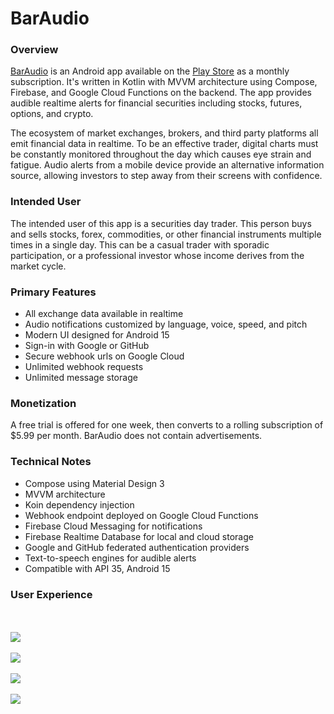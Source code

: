 # BarAudio

### Overview

[BarAudio](https://baraud.io/) is an Android app available on the [Play Store](https://play.google.com/store/apps/details?id=com.sommerengineering.baraudio) as a monthly subscription. It's written in Kotlin with MVVM architecture using Compose, Firebase, and Google Cloud Functions on the backend. The app provides audible realtime alerts for financial securities including stocks, futures, options, and crypto.

The ecosystem of market exchanges, brokers, and third party platforms all emit financial data in realtime. To be an effective trader, digital charts must be constantly monitored throughout the day which causes eye strain and fatigue. Audio alerts from a mobile device provide an alternative information source, allowing investors to step away from their screens with confidence.

### Intended User

The intended user of this app is a securities day trader. This person buys and sells stocks, forex, commodities, or other financial instruments multiple times in a single day. This can be a casual trader with sporadic participation, or a professional investor whose income derives from the market cycle.

### Primary Features

- All exchange data available in realtime
- Audio notifications customized by language, voice, speed, and pitch
- Modern UI designed for Android 15
- Sign-in with Google or GitHub
- Secure webhook urls on Google Cloud
- Unlimited webhook requests
- Unlimited message storage

### Monetization

A free trial is offered for one week, then converts to a rolling subscription of $5.99 per month. BarAudio does not contain advertisements.

### Technical Notes

- Compose using Material Design 3
- MVVM architecture
- Koin dependency injection
- Webhook endpoint deployed on Google Cloud Functions
- Firebase Cloud Messaging for notifications
- Firebase Realtime Database for local and cloud storage
- Google and GitHub federated authentication providers
- Text-to-speech engines for audible alerts
- Compatible with API 35, Android 15

### User Experience
<br/><br/>
![](readme/1r.png)
<br/><br/>
![](readme/2r.png)
<br/><br/>
![](readme/3r.png)
<br/><br/>
![](readme/4r.png)